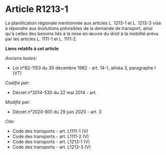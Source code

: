 # Article R1213-1

La planification régionale mentionnée aux articles L. 1213-1 et L. 1213-3 vise à répondre aux évolutions prévisibles de la
demande de transport, ainsi qu'à celles des besoins liés à la mise en œuvre du droit à la mobilité prévu par les articles L.
1111-1 et L. 1111-2.

**Liens relatifs à cet article**

_Anciens textes_:

  - Loi n°82-1153 du 30 décembre 1982 - art. 14-1, alinéa 3, paragraphe I (VT)

_Codifié par_:

  - Décret n°2014-530 du 22 mai 2014 - art.

_Modifié par_:

  - Décret n°2020-801 du 29 juin 2020 - art. 3

_Cite_:

  - Code des transports - art. L1111-1 (V)
  - Code des transports - art. L1111-2 (V)
  - Code des transports - art. L1213-1 (V)
  - Code des transports - art. L1213-3 (V)
